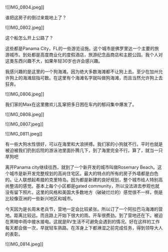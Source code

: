 
![[IMG_0804.jpeg]]

谁把这房子的倒过来栽地上了？

![[IMG_0802.jpeg]]

这个船怎么开上公路了？

这些都是Panama City，FL的一些游览设施。这个城市是佛罗里达一个主要的旅游城市。到处都是高度商业化的度假酒店，旅游纪念品商店和主题公园。我个人对这类东西兴趣不大，如果年轻30岁也许会感兴趣。

我感兴趣的是这里的一个狗海滩。因为绝大多数海滩都不让狗上去。至少在加州允许狗上的海滩屈指可数。在这里有个海滩名字就叫做狗海滩，而且当然允许狗上去狂奔。

![[IMG_0806.jpeg]]

我们家的Max在这里撒欢儿乱窜把多日困在车内的郁闷集中爆发了。

![[IMG_0808.jpeg]]



![[IMG_0807.jpeg]]


![[IMG_0811.jpeg]]

有一些大狗水性很好，可以在海里和大浪拼搏。我们家的小狗就不行。平时也就是被迫被我们扔到后院的游泳池里面扑腾几下，到了海里完全不行。算了，就当一只旱狗吧

离开Panama city继续往西，就到了一个新开发的城市叫做Rosemary Beach。这个城市是新开发完整规划的高尚住宅区。最大的特点的所有的房子外墙都是白色的。让人联想起希腊的克里特岛。因为都是新建的良好规划，整个城市给人特别高尚整洁的感觉。基本上每个小区都是gated community，所以没法进去参观也就没有留下照片。这里的风格和美国大多数地方（破破烂烂的）感觉很不一样，倒是比较像亚洲的一些新兴地区和城市。

今天因为是长周末老兵节，营地一定会比较紧张。所以订了一个阿拉巴马海滩的营地。距离比较远。而且路上开始下很大的雨。开车很费劲。到了营地还在下。被迫在黑暗中雨中接水接电。这就是RV生活不可避免会遇到的情况。好在这样的工作每天都会做一次，早就轻车熟路。在浑身上下都淋湿之前完成任务，得到领导大人的表彰。

![[IMG_0814.jpeg]]